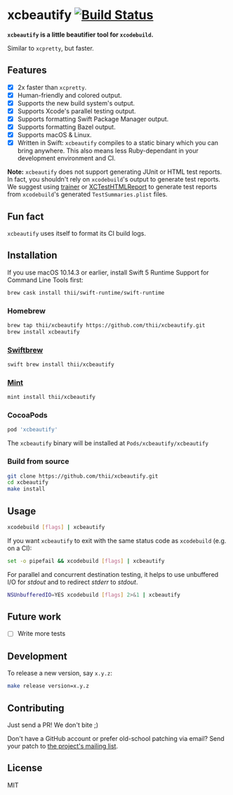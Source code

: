 # xcbeautify [![Build Status](https://app.bitrise.io/app/d23cc64bb267e15f/status.svg?token=BTw64Na-X05ayyPpauFEDw&branch=master)](https://app.bitrise.io/app/d23cc64bb267e15f)

**`xcbeautify` is a little beautifier tool for `xcodebuild`.**

Similar to `xcpretty`, but faster.

## Features

- [x] 2x faster than `xcpretty`.
- [x] Human-friendly and colored output.
- [x] Supports the new build system's output.
- [x] Supports Xcode's parallel testing output.
- [x] Supports formatting Swift Package Manager output.
- [x] Supports formatting Bazel output.
- [x] Supports macOS & Linux.
- [x] Written in Swift: `xcbeautify` compiles to a static binary which you can
  bring anywhere. This also means less Ruby-dependant in your development
  environment and CI.

**Note:** `xcbeautify` does not support generating JUnit or HTML test reports.
In fact, you shouldn't rely on `xcodebuild`'s output to generate test reports.
We suggest using [trainer](https://github.com/KrauseFx/trainer) or
[XCTestHTMLReport](https://github.com/TitouanVanBelle/XCTestHTMLReport) to
generate test reports from `xcodebuild`'s generated `TestSummaries.plist`
files.

## Fun fact

`xcbeautify` uses itself to format its CI build logs.

## Installation

If you use macOS 10.14.3 or earlier, install Swift 5 Runtime Support for
Command Line Tools first:

```bash
brew cask install thii/swift-runtime/swift-runtime
```

### Homebrew

```bash
brew tap thii/xcbeautify https://github.com/thii/xcbeautify.git
brew install xcbeautify
```

### [Swiftbrew](https://github.com/swiftbrew/Swiftbrew)

```bash
swift brew install thii/xcbeautify
```

### [Mint](https://github.com/yonaskolb/mint)

```bash
mint install thii/xcbeautify
```

### CocoaPods

```ruby
pod 'xcbeautify'
```

The `xcbeautify` binary will be installed at `Pods/xcbeautify/xcbeautify`

### Build from source

```bash
git clone https://github.com/thii/xcbeautify.git
cd xcbeautify
make install
```

## Usage

```bash
xcodebuild [flags] | xcbeautify
```

If you want `xcbeautify` to exit with the same status code as `xcodebuild`
(e.g. on a CI):

```bash
set -o pipefail && xcodebuild [flags] | xcbeautify
```

For parallel and concurrent destination testing, it helps to use unbuffered I/O for _stdout_ and to redirect _stderr_ to _stdout_.

```bash
NSUnbufferedIO=YES xcodebuild [flags] 2>&1 | xcbeautify
```

## Future work

- [ ] Write more tests

## Development

To release a new version, say `x.y.z`:

```bash
make release version=x.y.z
```

## Contributing

Just send a PR! We don't bite ;)

Don't have a GitHub account or prefer old-school patching via email? Send your
patch to [the project's mailing list](mailto:~thi/xcbeautify@lists.sr.ht).

## License

MIT
